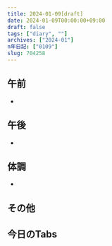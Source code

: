 ```yaml
---
title: 2024-01-09[draft]
date: 2024-01-09T00:00:00+09:00
draft: false
tags: ["diary", ""]
archives: ["2024-01"]
n年日記: ["0109"]
slug: 704258
---
```

## 午前
- 
## 午後
- 
## 体調
- 
## その他
## 今日のTabs